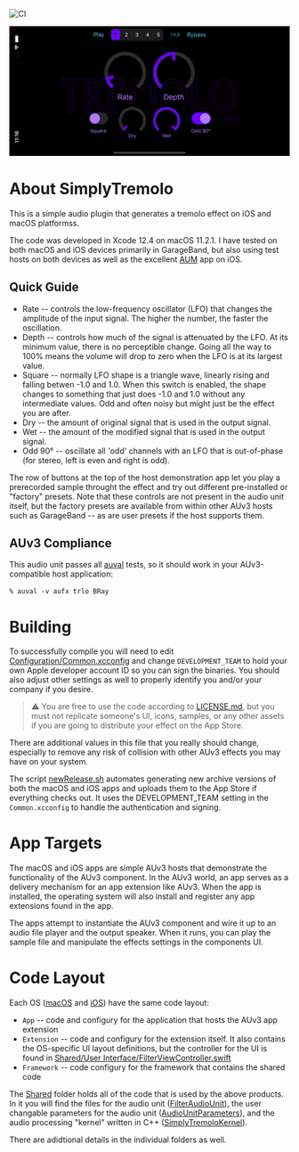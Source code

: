 ![CI](https://github.com/bradhowes/SimplyTremolo/workflows/CI/badge.svg?branch=main)

![](image.png)

# About SimplyTremolo

This is a simple audio plugin that generates a tremolo effect on iOS and macOS platformss.

The code was developed in Xcode 12.4 on macOS 11.2.1. I have tested on both macOS and iOS devices primarily in
GarageBand, but also using test hosts on both devices as well as the excellent
[AUM](https://apps.apple.com/us/app/aum-audio-mixer/id1055636344) app on iOS.

## Quick Guide

* Rate -- controls the low-frequency oscillator (LFO) that changes the amplitude of the input signal. The higher
  the number, the faster the oscillation.
* Depth -- controls how much of the signal is attenuated by the LFO. At its minimum value, there is no
  perceptible change. Going all the way to 100% means the volume will drop to zero when the LFO is at its
  largest value.
* Square -- normally LFO shape is a triangle wave, linearly rising and falling betwen -1.0 and 1.0. When this
  switch is enabled, the shape changes to something that just does -1.0 and 1.0 without any intermediate values.
  Odd and often noisy but might just be the effect you are after.
* Dry -- the amount of original signal that is used in the output signal.
* Wet -- the amount of the modified signal that is used in the output signal.
* Odd 90° -- oscillate all 'odd' channels with an LFO that is out-of-phase (for stereo, left is even and right
  is odd).

The row of buttons at the top of the host demonstration app let you play a prerecorded sample throught the
effect and try out different pre-installed or "factory" presets. Note that these controls are not present in the
audio unit itself, but the factory presets are available from within other AUv3 hosts such as GarageBand -- as
are user presets if the host supports them.

## AUv3 Compliance

This audio unit passes all
[auval](https://developer.apple.com/library/archive/documentation/MusicAudio/Conceptual/AudioUnitProgrammingGuide/AudioUnitDevelopmentFundamentals/AudioUnitDevelopmentFundamentals.html)
tests, so it should work in your AUv3-compatible host application:

```
% auval -v aufx trlo BRay
```

# Building

To successfully compile you will need to edit [Configuration/Common.xcconfig](Configuration/Common.xcconfig) and
change `DEVELOPMENT_TEAM` to hold your own Apple developer account ID so you can sign the binaries. You should
also adjust other settings as well to properly identify you and/or your company if you desire.

> :warning: You are free to use the code according to [LICENSE.md](LICENSE.md), but you must not replicate
> someone's UI, icons, samples, or any other assets if you are going to distribute your effect on the App Store.

There are additional values in this file that you really should change, especially to remove any risk of
collision with other AUv3 effects you may have on your system.

The script [newRelease.sh](newRelease.sh) automates generating new archive versions of both the macOS and iOS
apps and uploads them to the App Store if everything checks out. It uses the DEVELOPMENT_TEAM setting in the
`Common.xcconfig` to handle the authentication and signing.

# App Targets

The macOS and iOS apps are simple AUv3 hosts that demonstrate the functionality of the AUv3 component. In the
AUv3 world, an app serves as a delivery mechanism for an app extension like AUv3. When the app is installed, the
operating system will also install and register any app extensions found in the app.

The apps attempt to instantiate the AUv3 component and wire it up to an audio file player and the output
speaker. When it runs, you can play the sample file and manipulate the effects settings in the components UI.

# Code Layout

Each OS ([macOS](macOS) and [iOS](iOS)) have the same code layout:

* `App` -- code and configury for the application that hosts the AUv3 app extension
* `Extension` -- code and configury for the extension itself. It also contains the OS-specific UI layout
  definitions, but the controller for the UI is found in
  [Shared/User Interface/FilterViewController.swift](Shared/User%20Interface/FilterViewController.swift)
* `Framework` -- code configury for the framework that contains the shared code

The [Shared](Shared) folder holds all of the code that is used by the above products. In it you will find the
files for the audio unit ([FilterAudioUnit](Shared/FilterAudioUnit.swift)), the user changable parameters for
the audio unit ([AudioUnitParameters](Shared/AudioUnitParameters.swift)), and the audio processing "kernel"
written in C++ ([SimplyTremoloKernel](Shared/Kernel/SimplyTremoloKernel.h)).

There are adidtional details in the individual folders as well.
